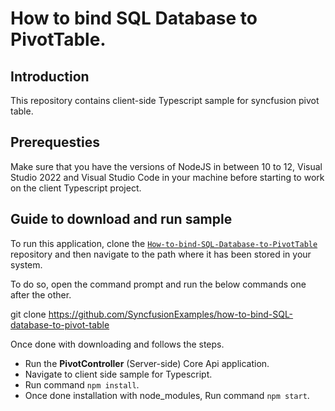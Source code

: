 # How to bind SQL Database to PivotTable.

## Introduction

This repository contains client-side Typescript sample for syncfusion pivot table.

## Prerequesties

Make sure that you have the versions of NodeJS in between 10 to 12, Visual Studio 2022 and Visual Studio Code in your machine before starting to work on the client Typescript project.

## Guide to download and run sample

To run this application, clone the [`How-to-bind-SQL-Database-to-PivotTable`](https://github.com/SyncfusionExamples/how-to-bind-SQL-database-to-pivot-table) repository and then navigate to the path where it has been stored in your system.

To do so, open the command prompt and run the below commands one after the other.

git clone https://github.com/SyncfusionExamples/how-to-bind-SQL-database-to-pivot-table

Once done with downloading and follows the steps.

* Run the **PivotController** (Server-side) Core Api application.
* Navigate to client side sample for Typescript.
* Run command `npm install`.
* Once done installation with node_modules, Run command `npm start`.
